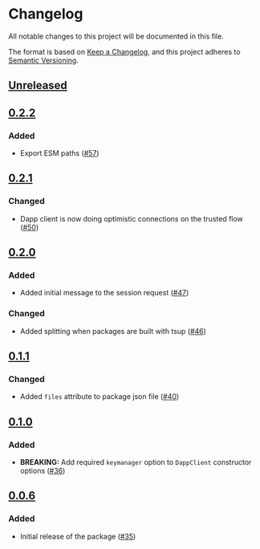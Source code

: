 # Changelog

All notable changes to this project will be documented in this file.

The format is based on [Keep a Changelog](https://keepachangelog.com/en/1.0.0/),
and this project adheres to [Semantic Versioning](https://semver.org/spec/v2.0.0.html).

## [Unreleased]

## [0.2.2]

### Added

- Export ESM paths ([#57](https://github.com/MetaMask/mobile-wallet-protocol/pull/57))

## [0.2.1]

### Changed

- Dapp client is now doing optimistic connections on the trusted flow ([#50](https://github.com/MetaMask/mobile-wallet-protocol/pull/50))

## [0.2.0]

### Added

- Added initial message to the session request ([#47](https://github.com/MetaMask/mobile-wallet-protocol/pull/47))

### Changed

- Added splitting when packages are built with tsup ([#46](https://github.com/MetaMask/mobile-wallet-protocol/pull/46))

## [0.1.1]

### Changed

- Added `files` attribute to package json file ([#40](https://github.com/MetaMask/mobile-wallet-protocol/pull/40))

## [0.1.0]

### Added

- **BREAKING:** Add required `keymanager` option to `DappClient` constructor options ([#36](https://github.com/MetaMask/mobile-wallet-protocol/pull/36))

## [0.0.6]

### Added

- Initial release of the package ([#35](https://github.com/MetaMask/mobile-wallet-protocol/pull/35))

[Unreleased]: https://github.com/MetaMask/mobile-wallet-protocol/compare/@metamask/mobile-wallet-protocol-dapp-client@0.2.2...HEAD
[0.2.2]: https://github.com/MetaMask/mobile-wallet-protocol/compare/@metamask/mobile-wallet-protocol-dapp-client@0.2.1...@metamask/mobile-wallet-protocol-dapp-client@0.2.2
[0.2.1]: https://github.com/MetaMask/mobile-wallet-protocol/compare/@metamask/mobile-wallet-protocol-dapp-client@0.2.0...@metamask/mobile-wallet-protocol-dapp-client@0.2.1
[0.2.0]: https://github.com/MetaMask/mobile-wallet-protocol/compare/@metamask/mobile-wallet-protocol-dapp-client@0.1.1...@metamask/mobile-wallet-protocol-dapp-client@0.2.0
[0.1.1]: https://github.com/MetaMask/mobile-wallet-protocol/compare/@metamask/mobile-wallet-protocol-dapp-client@0.1.0...@metamask/mobile-wallet-protocol-dapp-client@0.1.1
[0.1.0]: https://github.com/MetaMask/mobile-wallet-protocol/compare/@metamask/mobile-wallet-protocol-dapp-client@0.0.6...@metamask/mobile-wallet-protocol-dapp-client@0.1.0
[0.0.6]: https://github.com/MetaMask/mobile-wallet-protocol/releases/tag/@metamask/mobile-wallet-protocol-dapp-client@0.0.6
